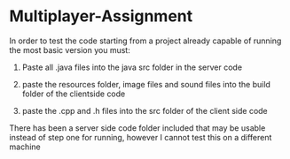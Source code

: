 # Multiplayer-Assignment
In order to test the code starting from a project already capable of running the most basic version you must:
1. Paste all .java files into the java src folder in the server code

2. paste the resources folder, image files and sound files into the build folder of the clientside code

3. paste the .cpp and .h files into the src folder of the client side code

There has been a server side code folder included that may be usable instead of step one for running, however I cannot test this on a different machine
